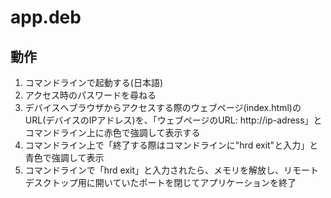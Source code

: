 # app.deb

## 動作
1. コマンドラインで起動する(日本語)
2. アクセス時のパスワードを尋ねる
3. デバイスへブラウザからアクセスする際のウェブページ(index.html)のURL(デバイスのIPアドレス)を、「ウェブページのURL: http://ip-adress」とコマンドライン上に赤色で強調して表示する
4. コマンドライン上で「終了する際はコマンドラインに"hrd exit"と入力」と青色で強調して表示
5. コマンドラインで「hrd exit」と入力されたら、メモリを解放し、リモートデスクトップ用に開いていたポートを閉じてアプリケーションを終了